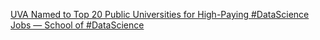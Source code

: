 [UVA Named to Top 20 Public Universities for High-Paying #DataScience Jobs — School of #DataScience](https://qi.tc/qi/113662)